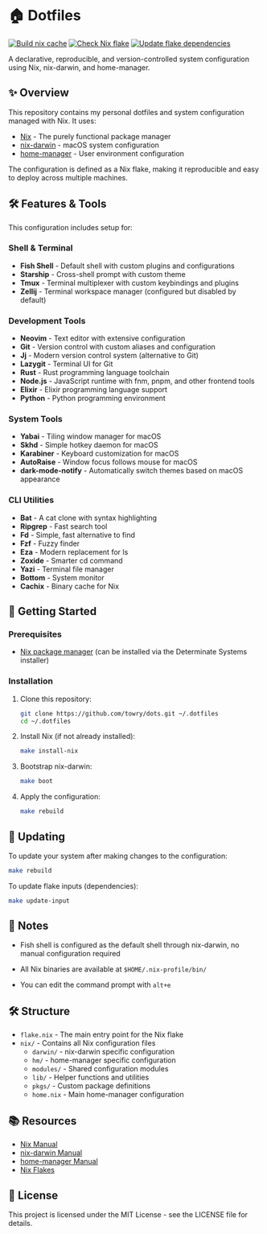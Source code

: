 # 🏠 Dotfiles

[![Build nix cache](https://github.com/towry/dots/actions/workflows/build-nix-cache.yml/badge.svg)](https://github.com/towry/dots/actions/workflows/build-nix-cache.yml)
[![Check Nix flake](https://github.com/towry/dots/actions/workflows/check-flake.yml/badge.svg)](https://github.com/towry/dots/actions/workflows/check-flake.yml)
[![Update flake dependencies](https://github.com/towry/dots/actions/workflows/update-flake.yml/badge.svg)](https://github.com/towry/dots/actions/workflows/update-flake.yml)

A declarative, reproducible, and version-controlled system configuration using Nix, nix-darwin, and home-manager.

## ✨ Overview

This repository contains my personal dotfiles and system configuration managed with Nix. It uses:

- [Nix](https://nixos.org/) - The purely functional package manager
- [nix-darwin](https://github.com/LnL7/nix-darwin) - macOS system configuration
- [home-manager](https://github.com/nix-community/home-manager) - User environment configuration

The configuration is defined as a Nix flake, making it reproducible and easy to deploy across multiple machines.

## 🛠️ Features & Tools

This configuration includes setup for:

### Shell & Terminal

- **Fish Shell** - Default shell with custom plugins and configurations
- **Starship** - Cross-shell prompt with custom theme
- **Tmux** - Terminal multiplexer with custom keybindings and plugins
- **Zellij** - Terminal workspace manager (configured but disabled by default)

### Development Tools

- **Neovim** - Text editor with extensive configuration
- **Git** - Version control with custom aliases and configuration
- **Jj** - Modern version control system (alternative to Git)
- **Lazygit** - Terminal UI for Git
- **Rust** - Rust programming language toolchain
- **Node.js** - JavaScript runtime with fnm, pnpm, and other frontend tools
- **Elixir** - Elixir programming language support
- **Python** - Python programming environment

### System Tools

- **Yabai** - Tiling window manager for macOS
- **Skhd** - Simple hotkey daemon for macOS
- **Karabiner** - Keyboard customization for macOS
- **AutoRaise** - Window focus follows mouse for macOS
- **dark-mode-notify** - Automatically switch themes based on macOS appearance

### CLI Utilities

- **Bat** - A cat clone with syntax highlighting
- **Ripgrep** - Fast search tool
- **Fd** - Simple, fast alternative to find
- **Fzf** - Fuzzy finder
- **Eza** - Modern replacement for ls
- **Zoxide** - Smarter cd command
- **Yazi** - Terminal file manager
- **Bottom** - System monitor
- **Cachix** - Binary cache for Nix

## 🚀 Getting Started

### Prerequisites

- [Nix package manager](https://nixos.org/download.html) (can be installed via the Determinate Systems installer)

### Installation

1. Clone this repository:

   ```bash
   git clone https://github.com/towry/dots.git ~/.dotfiles
   cd ~/.dotfiles
   ```

2. Install Nix (if not already installed):

   ```bash
   make install-nix
   ```

3. Bootstrap nix-darwin:

   ```bash
   make boot
   ```

4. Apply the configuration:
   ```bash
   make rebuild
   ```

## 🔄 Updating

To update your system after making changes to the configuration:

```bash
make rebuild
```

To update flake inputs (dependencies):

```bash
make update-input
```

## 📝 Notes

- Fish shell is configured as the default shell through nix-darwin, no manual configuration required

- All Nix binaries are available at `$HOME/.nix-profile/bin/`

- You can edit the command prompt with `alt+e`

## 🛠️ Structure

- `flake.nix` - The main entry point for the Nix flake
- `nix/` - Contains all Nix configuration files
  - `darwin/` - nix-darwin specific configuration
  - `hm/` - home-manager specific configuration
  - `modules/` - Shared configuration modules
  - `lib/` - Helper functions and utilities
  - `pkgs/` - Custom package definitions
  - `home.nix` - Main home-manager configuration

## 📚 Resources

- [Nix Manual](https://nixos.org/manual/nix/stable/)
- [nix-darwin Manual](https://daiderd.com/nix-darwin/manual/index.html)
- [home-manager Manual](https://nix-community.github.io/home-manager/index.html)
- [Nix Flakes](https://nixos.wiki/wiki/Flakes)

## 📄 License

This project is licensed under the MIT License - see the LICENSE file for details.
